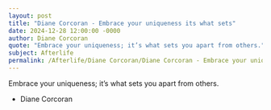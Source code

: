 ```yaml
---
layout: post
title: "Diane Corcoran - Embrace your uniqueness its what sets"
date: 2024-12-28 12:00:00 -0000
author: Diane Corcoran
quote: "Embrace your uniqueness; it’s what sets you apart from others."
subject: Afterlife
permalink: /Afterlife/Diane Corcoran/Diane Corcoran - Embrace your uniqueness its what sets
---
```


Embrace your uniqueness; it’s what sets you apart from others.

- Diane Corcoran
